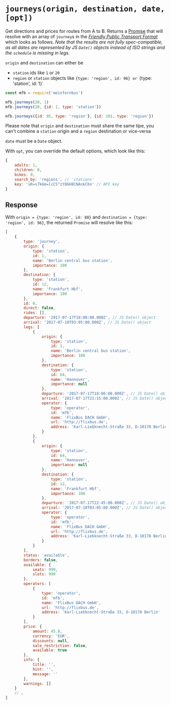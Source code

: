 # `journeys(origin, destination, date, [opt])`

Get directions and prices for routes from A to B. Returns a [Promise](https://developer.mozilla.org/en-US/docs/Web/JavaScript/Reference/Global_Objects/promise) that will resolve with an array of `journey`s in the [*Friendly Public Transport Format*](https://github.com/public-transport/friendly-public-transport-format) which looks as follows.
*Note that the results are not fully spec-compatible, as all dates are represented by JS `Date()` objects instead of ISO strings and the `schedule` is missing in legs.*

`origin` and `destination` can either be

- `station` ids like `1` or `20`
- `region` or `station` objects like `{type: 'region', id: 96} or `{type: 'station', id: 1}`

```js
const mfb = require('meinfernbus')

mfb.journeys(20, 1)
mfb.journeys(20, {id: 1, type: 'station'})

mfb.journeys({id: 95, type: 'region'}, {id: 101, type: 'region'})
```

Please note that `origin` and `destination` must share the same tipe, you can't combine a `station` origin and a `region` destination or vice-versa

`date` must be a `Date` object.

With `opt`, you can override the default options, which look like this:

```javascript
{
	adults: 1,
	children: 0,
	bikes: 0,
	search_by: 'regions', // 'stations'
	key: 'uR=s7k6m=[cCS^zY86H8CNAnkC6n' // API key
}
```

## Response

With `origin = {type: 'region', id: 88}` and `destination = {type: 'region', id: 96}`, the returned `Promise` will resolve like this:

```js
[
	{
		type: 'journey',
		origin: {
			type: 'station',
			id: 1,
			name: 'Berlin central bus station',
			importance: 100
		},
		destination: {
			type: 'station',
			id: 12,
			name: 'Frankfurt Hbf',
			importance: 100
		},
		id: 0,
		direct: false,
		rides: [],
		departure: '2017-07-17T18:00:00.000Z', // JS Date() object
		arrival: '2017-07-18T03:05:00.000Z', // JS Date() object
		legs: [
			{
				origin: {
					type: 'station',
					id: 1,
					name: 'Berlin central bus station',
					importance: 100
				},
				destination: {
					type: 'station',
					id: 64,
					name: 'Hannover',
					importance: null
				},
				departure: '2017-07-17T18:00:00.000Z', // JS Date() object
				arrival: '2017-07-17T21:15:00.000Z', // JS Date() object
				operator: {
					type: 'operator',
					id: 'mfb',
					name: 'FlixBus DACH GmbH',
					url: 'http://flixbus.de',
					address: 'Karl-Liebknecht-Straße 33, D-10178 Berlin'
				}
			},
			{
				origin: {
					type: 'station',
					id: 64,
					name: 'Hannover',
					importance: null
				},
				destination: {
					type: 'station',
					id: 12,
					name: 'Frankfurt Hbf',
					importance: 100
				},
				departure: '2017-07-17T22:45:00.000Z', // JS Date() object
				arrival: '2017-07-18T03:05:00.000Z', // JS Date() object
				operator: {
					type: 'operator',
					id: 'mfb',
					name: 'FlixBus DACH GmbH',
					url: 'http://flixbus.de',
					address: 'Karl-Liebknecht-Straße 33, D-10178 Berlin'
				}
			}
		],
		status: 'available',
		borders: false,
		available: {
			seats: 999,
			slots: 999
		},
		operators: [
			{
				type: 'operator',
				id: 'mfb',
				name: 'FlixBus DACH GmbH',
				url: 'http://flixbus.de',
				address: 'Karl-Liebknecht-Straße 33, D-10178 Berlin'
			}
		],
		price: {
			amount: 45.8,
			currency: 'EUR',
			discounts: null,
			sale_restriction: false,
			available: true
		},
		info: {
			title: '',
			hint: '',
			message: ''
		},
		warnings: []
	}
	// …
]
```

